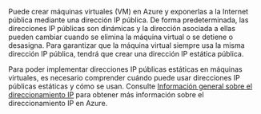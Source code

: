 Puede crear máquinas virtuales (VM) en Azure y exponerlas a la Internet pública mediante una dirección IP pública. De forma predeterminada, las direcciones IP públicas son dinámicas y la dirección asociada a ellas pueden cambiar cuando se elimina la máquina virtual o se detiene o desasigna. Para garantizar que la máquina virtual siempre usa la misma dirección IP pública, tendrá que crear una dirección IP estática pública. 

Para poder implementar direcciones IP públicas estáticas en máquinas virtuales, es necesario comprender cuándo puede usar direcciones IP públicas estáticas y cómo se usan. Consulte [Información general sobre el direccionamiento IP](../articles/virtual-network/virtual-network-ip-addresses-overview-arm.md) para obtener más información sobre el direccionamiento IP en Azure.

